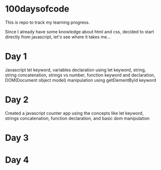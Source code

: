 # 100daysofcode
This is repo to track my learning progress.

Since I already have some knowledge about html and css, decided to start directly from javascript, let's see where it takes me...

#  Day 1

Javascript let keyword, variables declaration using let keyword, string, string concatenation, strings vs number, function keyword and declaration, DOM(Document object model) manipulation using getElementById keyword 

#  Day 2

Created a javascript counter app using the concepts like let keyword, strings concatenation, function declaration, and basic dom manipulation 

#  Day 3 
#  Day 4

